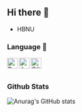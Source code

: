 ## Hi there 👋

- HBNU

### Language 🎈

<img align="left" alt="Python" width="25px" src="https://upload.wikimedia.org/wikipedia/commons/thumb/c/c3/Python-logo-notext.svg/2400px-Python-logo-notext.svg.png" />
<img align="left" alt="JavaScript" width="25px" src="https://upload.wikimedia.org/wikipedia/commons/thumb/9/99/Unofficial_JavaScript_logo_2.svg/96px-Unofficial_JavaScript_logo_2.svg.png" />
<img align="left" alt="C#" width="25px" src="https://i.namu.wiki/i/6lbPnGCp3SpLYOUAS9DV5sjpBUs9ZUli3-4zRNqFolWB-45Y5D2FUP2pUtc18AZ6_s-MvVgOXBcfmZTH0CPnYIDUAU6UVgYgfzQvmmJY0MGES--rrGrF3Ase1kmRLmOCySV0helYV7OWpr23SgoD1A.svg" />

<br/>
<br/>

### Github Stats
![Anurag's GitHub stats](https://github-readme-stats.vercel.app/api?username=Minepear&show_icons=true&theme=radical)
